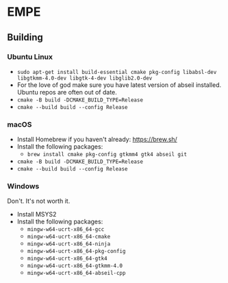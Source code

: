 # EMPE


## Building

### Ubuntu Linux
- `sudo apt-get install build-essential cmake pkg-config libabsl-dev libgtkmm-4.0-dev libgtk-4-dev libglib2.0-dev`
- For the love of god make sure you have latest version of abseil installed. Ubuntu repos are often out of date.
- `cmake -B build -DCMAKE_BUILD_TYPE=Release`
- `cmake --build build --config Release`

### macOS
- Install Homebrew if you haven't already: https://brew.sh/
- Install the following packages:
  - `brew install cmake pkg-config gtkmm4 gtk4 abseil git`
- `cmake -B build -DCMAKE_BUILD_TYPE=Release`
- `cmake --build build --config Release`

### Windows
Don't. It's not worth it.
- Install MSYS2
- Install the following packages:
  - `mingw-w64-ucrt-x86_64-gcc`
  -  `mingw-w64-ucrt-x86_64-cmake`
  - `mingw-w64-ucrt-x86_64-ninja`
  - `mingw-w64-ucrt-x86_64-pkg-config`
  - `mingw-w64-ucrt-x86_64-gtk4`
  - `mingw-w64-ucrt-x86_64-gtkmm-4.0`
  - `mingw-w64-ucrt-x86_64-abseil-cpp`
